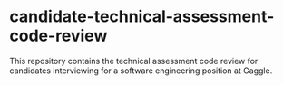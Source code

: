 # candidate-technical-assessment-code-review
This repository contains the technical assessment code review for candidates interviewing for a software engineering position at Gaggle.
